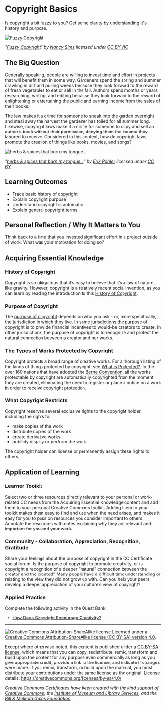 # Copyright Basics

Is copyright a bit fuzzy to you? Get some clarity by understanding it's history and purpose.

![Fuzzy Copyright](https://github.com/creativecommons/cc-cert-core/blob/master/images/copyright/copyright-fuzzy.jpg "Fuzzy Copyright")

*"[Fuzzy Copyright](https://www.flickr.com/photos/pugno_muliebriter/1384247192/)" by [Nancy Sims](https://www.flickr.com/photos/pugno_muliebriter/) licensed under [CC BY-NC](https://creativecommons.org/licenses/by-nc/2.0/)*

## The Big Question

Generally speaking, people are willing to invest time and effort in projects that will benefit them in some way. Gardeners spend the spring and summer crawling in dirt and pulling weeds because they look forward to the reward of fresh vegetables to eat or sell in the fall. Authors spend months or years researching, writing, and editing because they look forward to the reward of enlightening or entertaining the public and earning income from the sales of their books.

The law makes it a crime for someone to sneak into the garden overnight and steal away the harvest the gardener has toiled for all summer long. Likewise, copyright laws make it a crime for someone to copy and sell an author’s book without their permission, denying them the income they labored to receive. Considered in this context, how do copyright laws promote the creation of things like books, movies, and songs?

![herbs & spices that burn my tongue...](https://github.com/creativecommons/cc-cert-core/blob/master/images/copyright/spices.jpg "herbs & spices that burn my tongue...")

*"[herbs & spices that burn my tongue...](https://www.flickr.com/photos/erikpoehler/5467004374/)" by [Erik Pöhler](https://www.flickr.com/photos/erikpoehler/) licensed under [CC BY](https://creativecommons.org/licenses/by/2.0/)*


## Learning Outcomes

* Trace basic history of copyright
* Explain copyright purpose
* Understand copyright is automatic
* Explain general copyright terms



## Personal Reflection / Why It Matters to You  

Think back to a time that you invested significant effort in a project outside of work. What was your motivation for doing so?


## Acquiring Essential Knowledge

### History of Copyright

Copyright is so ubiquitous that it’s easy to believe that it’s a law of nature, like gravity. However, copyright is a relatively recent social invention, as you can learn by reading the introduction to this [History of Copyright](https://en.wikipedia.org/wiki/History_of_copyright_law).


### Purpose of Copyright

The [purpose of copyright](https://www.lib.umn.edu/copyright/purpose) depends on who you ask - or, more specifically, the jurisdiction in which they live. In some jurisdictions the purpose of copyright is to provide financial incentives to would-be creators to create. In other jurisdictions, the purpose of copyright is to recognize and protect the natural connection between a creator and her works.




### The Types of Works Protected by Copyright

Copyright protects a broad range of creative works. For a thorough listing of the kinds of things protected by copyright, see [What is Protected?](http://smartcopying.edu.au/copyright-guidelines/copyright). In the over 160 nations that have adopted the [Berne Convention](https://en.wikipedia.org/wiki/Berne_Convention), all the works protectable by copyright are automatically copyrighted from the moment they are created, eliminating the need to register or place a notice on a work in order to receive copyright protection.


### What Copyright Restricts

Copyright reserves several exclusive rights to the copyright holder, including the rights to:

* make copies of the work
* distribute copies of the work
* create derivative works
* publicly display or perform the work

The copyright holder can license or permanently assign these rights to others.


## Application of Learning

### Learner Toolkit

Select two or three resources directly relevant to your personal or work-related CC needs from the Acquiring Essential Knowledge content and add them to your personal Creative Commons toolkit. Adding them to your toolkit makes them easy to find and use when the need arises, and makes it easy for you to pass on resources you consider important to others. Annotate the resources with notes explaining why they are relevant and important for you and your work.

### Community - Collaboration, Appreciation, Recognition, Gratitude

Share your feelings about the purpose of copyright in the CC Certificate social forum. Is the purpose of copyright to promote creativity, or is copyright a recognition of a deeper “natural” connection between the creator and the created? Many people have a difficult time understanding or relating to the view they did not grow up with. Can you help your peers develop a deeper appreciation of your culture’s view of copyright?


### Applied Practice

Complete the following activity in the Quest Bank:

* [How Does Copyright Encourage Creativity?](https://quests.creativecommons.org/assignments/how-does-copyright)

----

![Creative Commons Attribution-ShareAlike license](https://github.com/creativecommons/cc-cert-core/blob/master/images/cc-by-sa-88x31.png "CC BY-SA")
Licensed under a [Creative Commons Attribution-ShareAlike license (CC BY-SA) version 4.0](https://creativecommons.org/licenses/by-sa/4.0/).

Except where otherwise noted, this content is published under a [CC BY-SA license](https://creativecommons.org/licenses/by-sa/4.0/), which means that you can copy, redistribute, remix, transform and build upon the content for any purpose even commercially as long as you give appropriate credit, provide a link to the license, and indicate if changes were made. If you remix, transform, or build upon the material, you must distribute your contributions under the same license as the original.
License details: https://creativecommons.org/licenses/by-sa/4.0/

*Creative Commons Certificates have been created with the kind support of [Creative Commons](http://creativecommons.org/), the [Institute of Museum and Library Services](https://www.imls.gov/), and the [Bill &amp; Melinda Gates Foundation](http://www.gatesfoundation.org/).*
